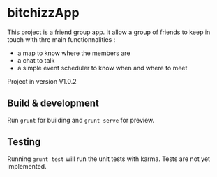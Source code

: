 # bitchizzApp

This project is a friend group app. It allow a group of friends to keep in touch with thre main functionnalities :
  - a map to know where the members are
  - a chat to talk
  - a simple event scheduler to know when and where to meet

Project in version V1.0.2

## Build & development

Run `grunt` for building and `grunt serve` for preview.

## Testing

Running `grunt test` will run the unit tests with karma. Tests are not yet implemented.
